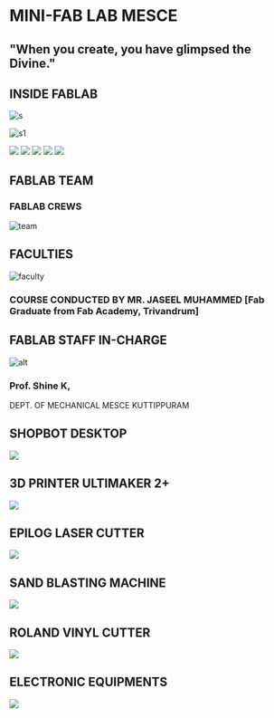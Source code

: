 # MINI-FAB LAB MESCE

## "When you create, you have glimpsed the Divine."

## INSIDE FABLAB

![s](https://user-images.githubusercontent.com/31272035/30148404-5fedb1b6-93b4-11e7-9874-508a8a49fbdf.jpg)


![s1](https://ameenkb.github.io/Images/Classroom.jpg)

<img src="m1.jpg">

<img src="m2.jpg">

<img src="m3.jpg">

<img src="m4.jpg">

<img src="m5.jpg">


## FABLAB TEAM

### FABLAB CREWS

![team](https://user-images.githubusercontent.com/31272035/30147967-2f508102-93b2-11e7-9a74-ab404c34e975.jpg)

## FACULTIES


![faculty](https://user-images.githubusercontent.com/31272035/30148615-4ef30d06-93b5-11e7-850c-1629287075e6.jpg)


### COURSE CONDUCTED BY MR. JASEEL MUHAMMED [Fab Graduate from Fab Academy, Trivandrum]


## FABLAB STAFF IN-CHARGE

![alt](http://mesce.ac.in:8080/calidadinfosystems-online-web/web/hrms/doBasicEmployeeDetailsPhoto.action;jsessionid=BA0A03CC5B86C8EC2927B0867B7E5F19?uinParameter=190319801001)

### Prof. Shine K,
   DEPT. OF MECHANICAL
   MESCE KUTTIPPURAM
   






## SHOPBOT DESKTOP

<img src="m6.jpg"> 

## 3D PRINTER ULTIMAKER 2+

<img src="m7.jpg">


## EPILOG LASER CUTTER

<img src="laser.jpg">


## SAND BLASTING MACHINE

<img src="m8.jpg">

## ROLAND VINYL CUTTER 

<img src="m9.jpg">


## ELECTRONIC EQUIPMENTS

<img src="m10.jpg">





